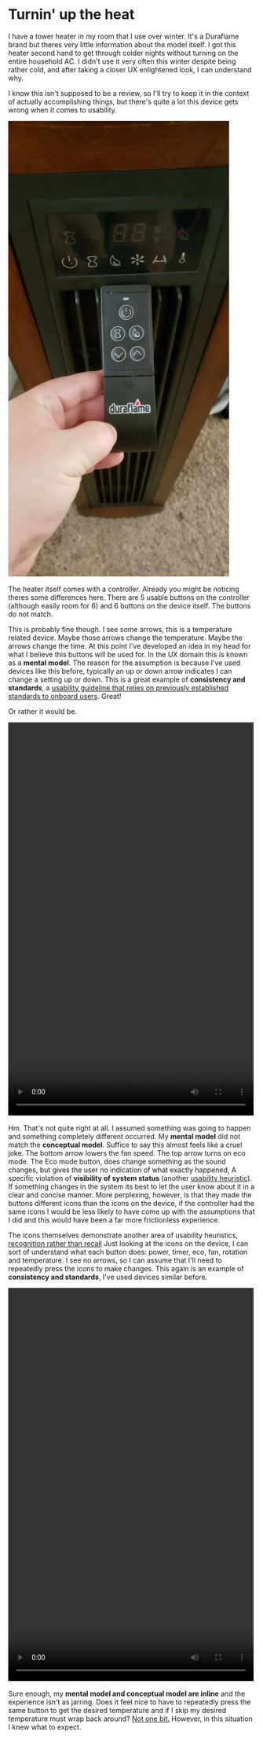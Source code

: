 # Turnin' up the heat

I have a tower heater in my room that I use over winter. It's a Duraflame brand but theres very little information about the model itself. I got this heater second hand to get through colder nights without turning on the entire household AC. I didn't use it very often this winter despite being rather cold, and after taking a closer UX enlightened look, I can understand why. 

I know this isn't supposed to be a review, so I'll try to keep it in the context of actually accomplishing things, but there's quite a lot this device gets wrong when it comes to usability.

<img src="../assets/heat1.jpg" alt="heater image" width="450"/>

The heater itself comes with a controller. Already you might be noticing theres some differences here. There are 5 usable buttons on the controller (although easily room for 6) and 6 buttons on the device itself. The buttons do not match. 

This is probably fine though. I see some arrows, this is a temperature related device. Maybe those arrows change the temperature. Maybe the arrows change the time. 
At this point I've developed an idea in my head for what I believe this buttons will be used for. In the UX domain this is known as a **mental model**.
The reason for the assumption is because I've used devices like this before, typically an up or down arrow indicates I can change a setting up or down. This is a great example of **consistency and standards**, a [usability guideline that relies on previously established standards to onboard users](https://www.nngroup.com/articles/ten-usability-heuristics/#4-consistency-and-standards). Great!


Or rather it would be. 

<video controls="" width="500" height="800">
<source src="../assets/heatcontroller.mp4" type="video/mp4">
</video>


Hm. That's not quite right at all. I assumed something was going to happen and something completely different occurred. My **mental model** did not match the **conceptual model**. Suffice to say this almost feels like a cruel joke. The bottom arrow lowers the fan speed. The top arrow turns on eco mode. The Eco mode button, does change something as the sound changes, but gives the user no indication of what exactly happened, A specific violation of **visibility of system status** (another [usability heuristic](https://www.nngroup.com/articles/ten-usability-heuristics/#1-visibility-of-system-status)). If something changes in the system its best to let the user know about it in a clear and concise manner. More perplexing, however, is that they made the buttons different icons than the icons on the device, if the controller had the same icons I would be less likely to have come up with the assumptions that I did and this would have been a far more frictionless experience. 

The icons themselves demonstrate another area of usability heuristics, [recognition rather than recall](https://www.nngroup.com/articles/ten-usability-heuristics/#6-recognition-rather-than-recall)
Just looking at the icons on the device, I can sort of understand what each button does: power, timer, eco, fan, rotation and temperature. I see no arrows, so I can assume that I'll need to repeatedly press the icons to make changes. This again is an example of **consistency and standards**, I've used devices similar before. 

<video controls="" width="500" height="800">
<source src="../assets/heatdevice.mp4" type="video/mp4">
</video>

Sure enough, my **mental model and conceptual model are inline** and the experience isn't as jarring. Does it feel nice to have to repeatedly press the same button to get the desired temperature and if I skip my desired temperature must wrap back around? [Not one bit.](https://www.nngroup.com/articles/ten-usability-heuristics/#7-flexibility-and-efficiency-of-use) However, in this situation I knew what to expect. 

